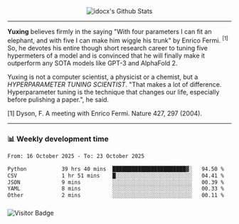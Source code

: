 <div align="center">
    <img align="center" src="https://github-readme-stats.vercel.app/api?username=idocx&show_icons=true&count_private=true&hide_border=true" alt="idocx's Github Stats"></img>
</div>

---

**Yuxing** believes firmly in the saying "With four parameters I can fit an elephant, and with five I can make him wiggle his trunk" by Enrico Fermi. <sup>[1]</sup> So, he devotes his entire though short research career to tuning five hypermeters of a model and is convinced that he will finally make it outperform any SOTA models like GPT-3 and AlphaFold 2.

Yuxing is not a computer scientist, a physicist or a chemist, but a *HYPERPARAMETER TUNING SCIENTIST*. "That makes a lot of difference. Hyperparameter tuning is the technique that changes our life, especially before pulishing a paper.", he said.

[1] Dyson, F. A meeting with Enrico Fermi. Nature 427, 297 (2004).


---

### 📊 Weekly development time
<!--START_SECTION:waka-->

```txt
From: 16 October 2025 - To: 23 October 2025

Python           39 hrs 40 mins  ███████████████████████▓░   94.50 %
CSV              1 hr 51 mins    █░░░░░░░░░░░░░░░░░░░░░░░░   04.41 %
JSON             9 mins          ░░░░░░░░░░░░░░░░░░░░░░░░░   00.39 %
YAML             8 mins          ░░░░░░░░░░░░░░░░░░░░░░░░░   00.33 %
Other            2 mins          ░░░░░░░░░░░░░░░░░░░░░░░░░   00.11 %
```

<!--END_SECTION:waka-->

### 

![Visitor Badge](https://visitor-badge.laobi.icu/badge?page_id=idocx.idocx)